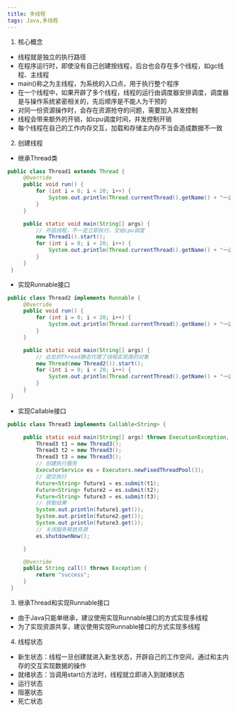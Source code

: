 ```yaml
---
title: 多线程
tags: Java,多线程
---
```

1. 核心概念
 * 线程就是独立的执行路径
 * 在程序运行时，即使没有自己创建按线程，后台也会存在多个线程，如gc线程、主线程
 * main()称之为主线程，为系统的入口点，用于执行整个程序
 * 在一个线程中，如果开辟了多个线程，线程的运行由调度器安排调度，调度器是与操作系统紧密相关的，先后顺序是不能人为干预的
 * 对同一份资源操作时，会存在资源抢夺的问题，需要加入并发控制
 * 线程会带来额外的开销，如cpu调度时间，并发控制开销
 * 每个线程在自己的工作内存交互，加载和存储主内存不当会造成数据不一致

 2. 创建线程
  * 继承Thread类
   ```java
   public class Thread1 extends Thread {
		@Override
		public void run() {
			for (int i = 0; i < 20; i++) {
				System.out.println(Thread.currentThread().getName() + "一边coding");
			}
		}

		public static void main(String[] args) {
			// 开启线程，不一定立即执行，交给cpu调度
			new Thread1().start();
			for (int i = 0; i < 20; i++) {
				System.out.println(Thread.currentThread().getName() + "一边总结");
			}
		}
	}
   ```
  * 实现Runnable接口
   ```java
   public class Thread2 implements Runnable {
		@Override
		public void run() {
			for (int i = 0; i < 20; i++) {
				System.out.println(Thread.currentThread().getName() + "一边coding");
			}
		}

		public static void main(String[] args) {
			// 此处的Thread静态代理了线程实现类的对象
			new Thread(new Thread2()).start();
			for (int i = 0; i < 20; i++) {
				System.out.println(Thread.currentThread().getName() + "一边总结");
			}
		}
	}
   ```
  * 实现Callable接口
   ```java
   public class Thread3 implements Callable<String> {

		public static void main(String[] args) throws ExecutionException, InterruptedException {
			Thread3 t1 = new Thread3();
			Thread3 t2 = new Thread3();
			Thread3 t3 = new Thread3();
			// 创建执行服务
			ExecutorService es = Executors.newFixedThreadPool(3);
			// 提交执行
			Future<String> future1 = es.submit(t1);
			Future<String> future2 = es.submit(t2);
			Future<String> future3 = es.submit(t3);
			// 获取结果
			System.out.println(future1.get());
			System.out.println(future2.get());
			System.out.println(future3.get());
			// 关闭服务释放资源
			es.shutdownNow();

		}

		@Override
		public String call() throws Exception {
			return "success";
		}
	}
   ```
  
3. 继承Thread和实现Runnable接口
  * 由于Java只能单继承，建议使用实现Runnable接口的方式实现多线程
  * 为了实现资源共享，建议使用实现Runnable接口的方式实现多线程

4. 线程状态
 * 新生状态：线程一旦创建就进入新生状态，开辟自己的工作空间，通过和主内存的交互实现数据的操作
 * 就绪状态：当调用start()方法时，线程就立即进入到就绪状态
 * 运行状态
 * 阻塞状态
 * 死亡状态


